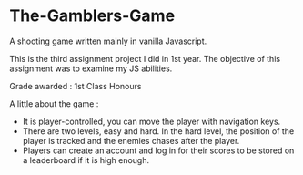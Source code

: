 # The-Gamblers-Game
A shooting game written mainly in vanilla Javascript.

This is the third assignment project I did in 1st year. The objective of this assignment was to examine my JS abilities.

Grade awarded : 1st Class Honours

A little about the game :
- It is player-controlled, you can move the player with navigation keys.
- There are two levels, easy and hard. In the hard level, the position of the player is tracked and the enemies chases after the player.
- Players can create an account and log in for their scores to be stored on a leaderboard if it is high enough.
